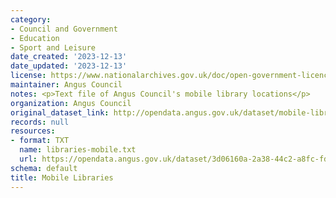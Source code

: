 ```yaml
---
category:
- Council and Government
- Education
- Sport and Leisure
date_created: '2023-12-13'
date_updated: '2023-12-13'
license: https://www.nationalarchives.gov.uk/doc/open-government-licence/version/3/
maintainer: Angus Council
notes: <p>Text file of Angus Council's mobile library locations</p>
organization: Angus Council
original_dataset_link: http://opendata.angus.gov.uk/dataset/mobile-libraries
records: null
resources:
- format: TXT
  name: libraries-mobile.txt
  url: https://opendata.angus.gov.uk/dataset/3d06160a-2a38-44c2-a8fc-fdc4fa8dd32a/resource/f5f77e96-1462-4edb-b6e6-d27ed7dec368/download/libraries-mobile.txt
schema: default
title: Mobile Libraries
---
```


